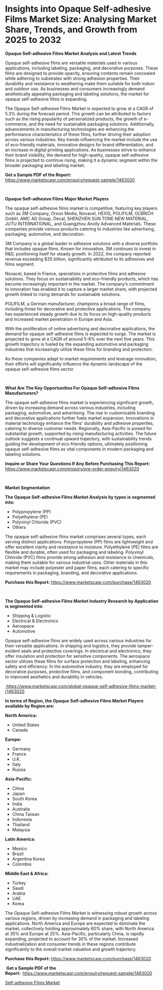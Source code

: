 <p><h1>Insights into Opaque Self-adhesive Films Market Size: Analysing Market Share, Trends, and Growth from 2025 to 2032</h1></p><p><strong>Opaque Self-adhesive Films Market Analysis and Latest Trends</strong></p>
<p><p>Opaque self-adhesive films are versatile materials used in various applications, including labeling, packaging, and decorative purposes. These films are designed to provide opacity, ensuring contents remain concealed while adhering to substrates with strong adhesion properties. Their durability and resistance to weathering make them suitable for both indoor and outdoor use. As businesses and consumers increasingly demand aesthetically appealing packaging and labeling solutions, the market for opaque self-adhesive films is expanding.</p><p>The Opaque Self-adhesive Films Market is expected to grow at a CAGR of 5.3% during the forecast period. This growth can be attributed to factors such as the rising popularity of personalized products, the growth of e-commerce, and the need for sustainable packaging solutions. Additionally, advancements in manufacturing technologies are enhancing the performance characteristics of these films, further driving their adoption across various industries. Key trends influencing the market include the use of eco-friendly materials, innovative designs for brand differentiation, and an increase in digital printing applications. As businesses strive to enhance their brand visibility, the demand for high-quality, opaque self-adhesive films is projected to continue rising, making it a dynamic segment within the broader packaging and labeling market.</p></p>
<p><strong>Get a Sample PDF of the Report:&nbsp;</strong> <a href="https://www.marketscagr.com/enquiry/request-sample/1463020?utm_campaign=1126&utm_medium=2&utm_source=Github&utm_content=ia&utm_term=03022025&utm_id=opaque-self-adhesive-films">https://www.marketscagr.com/enquiry/request-sample/1463020</a></p>
<p>&nbsp;</p>
<p><strong>Opaque Self-adhesive Films Major Market Players</strong></p>
<p><p>The opaque self-adhesive films market is competitive, featuring key players such as 3M Company, Orson Media, Novacel, HEXIS, POLIFILM, OLBRICH GmbH, AMC AG Group, Decal, SHENZHEN SUN TONE NEW MATERIAL, JUTU INTERNATIONAL, and Guangzhou Anolly Advanced Materials. These companies provide various products catering to industries like advertising, packaging, automotive, and decoration.</p><p>3M Company is a global leader in adhesive solutions with a diverse portfolio that includes opaque films. Known for innovation, 3M continues to invest in R&D, positioning itself for steady growth. In 2022, the company reported revenue exceeding $35 billion, significantly attributed to its adhesives and films segment.</p><p>Novacel, based in France, specializes in protective films and adhesive solutions. They focus on sustainability and eco-friendly products, which has become increasingly important in the market. The company’s commitment to innovation has enabled it to capture a larger market share, with projected growth linked to rising demands for sustainable solutions.</p><p>POLIFILM, a German manufacturer, champions a broad range of films, including those for decorative and protective applications. The company has experienced steady growth due to its focus on high-quality products and increased market penetration in Europe and Asia.</p><p>With the proliferation of online advertising and decorative applications, the demand for opaque self-adhesive films is expected to surge. The market is projected to grow at a CAGR of around 5-6% over the next five years. This growth trajectory is fueled by the expanding automotive and packaging industries that increasingly utilize these films for branding and protection.</p><p>As these companies adapt to market requirements and leverage innovation, their efforts will significantly influence the dynamic landscape of the opaque self-adhesive films sector.</p></p>
<p>&nbsp;</p>
<p><strong>What Are The Key Opportunities For Opaque Self-adhesive Films Manufacturers?</strong></p>
<p><p>The opaque self-adhesive films market is experiencing significant growth, driven by increasing demand across various industries, including packaging, automotive, and advertising. The rise in customizable branding and decorative applications further fuels market expansion. Innovations in material technology enhance the films' durability and adhesive properties, catering to diverse customer needs. Regionally, Asia-Pacific is poised for substantial growth, supported by rising manufacturing activities. The future outlook suggests a continual upward trajectory, with sustainability trends guiding the development of eco-friendly options, ultimately positioning opaque self-adhesive films as vital components in modern packaging and labeling solutions.</p></p>
<p><strong>Inquire or Share Your Questions If Any Before Purchasing This Report:</strong> <a href="https://www.marketscagr.com/enquiry/pre-order-enquiry/1463020?utm_campaign=1126&utm_medium=2&utm_source=Github&utm_content=ia&utm_term=03022025&utm_id=opaque-self-adhesive-films">https://www.marketscagr.com/enquiry/pre-order-enquiry/1463020</a></p>
<p>&nbsp;</p>
<p><strong>Market Segmentation</strong></p>
<p><strong>The Opaque Self-adhesive Films Market Analysis by types is segmented into:</strong></p>
<p><ul><li>Polypropylene (PP)</li><li>Polyethylene (PE)</li><li>Polyvinyl Chloride (PVC)</li><li>Others</li></ul></p>
<p><p>The opaque self-adhesive films market comprises several types, each serving distinct applications. Polypropylene (PP) films are lightweight and offer excellent clarity and resistance to moisture. Polyethylene (PE) films are flexible and durable, often used for packaging and labeling. Polyvinyl Chloride (PVC) films provide strong adhesion and resistance to chemicals, making them suitable for various industrial uses. Other materials in this market may include polyester and paper films, each catering to specific requirements in packaging, branding, and decorative applications.</p></p>
<p><strong>Purchase this Report:&nbsp;</strong><a href="https://www.marketscagr.com/purchase/1463020?utm_campaign=1126&utm_medium=2&utm_source=Github&utm_content=ia&utm_term=03022025&utm_id=opaque-self-adhesive-films">https://www.marketscagr.com/purchase/1463020</a></p>
<p>&nbsp;</p>
<p><strong>The Opaque Self-adhesive Films Market Industry Research by Application is segmented into:</strong></p>
<p><ul><li>Shipping & Logistic</li><li>Electrical & Electronics</li><li>Aerospace</li><li>Automotive</li></ul></p>
<p><p>Opaque self-adhesive films are widely used across various industries for their versatile applications. In shipping and logistics, they provide tamper-evident seals and protective coverings. In electrical and electronics, they offer insulation and protection for sensitive components. The aerospace sector utilizes these films for surface protection and labeling, enhancing safety and efficiency. In the automotive industry, they are employed for decorative purposes, protective films, and component bonding, contributing to improved aesthetics and durability in vehicles.</p></p>
<p><a href="https://www.marketscagr.com/global-opaque-self-adhesive-films-market-r1463020?utm_campaign=1126&utm_medium=2&utm_source=Github&utm_content=ia&utm_term=03022025&utm_id=opaque-self-adhesive-films">&nbsp;https://www.marketscagr.com/global-opaque-self-adhesive-films-market-r1463020</a></p>
<p><strong>In terms of Region, the Opaque Self-adhesive Films Market Players available by Region are:</strong></p>
<p>
    <p> <strong> North America: </strong>
        <ul>
            <li>United States</li>
            <li>Canada</li>
        </ul>
        </p> 
    <p> <strong> Europe: </strong>
        <ul>
            <li>Germany</li>
            <li>France</li>
            <li>U.K.</li>
            <li>Italy</li>
            <li>Russia</li>
        </ul>
        </p> 
    <p> <strong> Asia-Pacific: </strong>
        <ul>
            <li>China</li>
            <li>Japan</li>
            <li>South Korea</li>
            <li>India</li>
            <li>Australia</li>
            <li>China Taiwan</li>
            <li>Indonesia</li>
            <li>Thailand</li>
            <li>Malaysia</li>
        </ul>
        </p> 
    <p> <strong> Latin America: </strong>
        <ul>
            <li>Mexico</li>
            <li>Brazil</li>
            <li>Argentina Korea</li>
            <li>Colombia</li>
        </ul>
        </p> 
    <p> <strong> Middle East & Africa: </strong>
        <ul>
            <li>Turkey</li>
            <li>Saudi</li>
            <li>Arabia</li>
            <li>UAE</li>
            <li>Korea</li>
        </ul>
    </p>
    </p>
<p><p>The Opaque Self-adhesive Films Market is witnessing robust growth across various regions, driven by increasing demand in packaging and labeling applications. North America and Europe are expected to dominate the market, collectively holding approximately 60% share, with North America at 35% and Europe at 25%. Asia-Pacific, particularly China, is rapidly expanding, projected to account for 30% of the market. Increased industrialization and consumer trends in these regions contribute significantly to the overall market valuation and growth trajectory.</p></p>
<p><strong>Purchase this Report: </strong><a href="https://www.marketscagr.com/purchase/1463020?utm_campaign=1126&utm_medium=2&utm_source=Github&utm_content=ia&utm_term=03022025&utm_id=opaque-self-adhesive-films">https://www.marketscagr.com/purchase/1463020</a></p>
<p>&nbsp;<strong>Get a Sample PDF of the Report:&nbsp;&nbsp;</strong><a href="https://www.marketscagr.com/enquiry/request-sample/1463020?utm_campaign=1126&utm_medium=2&utm_source=Github&utm_content=ia&utm_term=03022025&utm_id=opaque-self-adhesive-films">https://www.marketscagr.com/enquiry/request-sample/1463020</a></p>
<p><strong></strong></p>
<p><p><a href="https://github.com/julyju69/Market-Research-Report-List-5/blob/main/self-adhesive-films-market.md?utm_campaign=1126&utm_medium=2&utm_source=Github&utm_content=ia&utm_term=03022025&utm_id=opaque-self-adhesive-films">Self-adhesive Films Market</a></p></p>